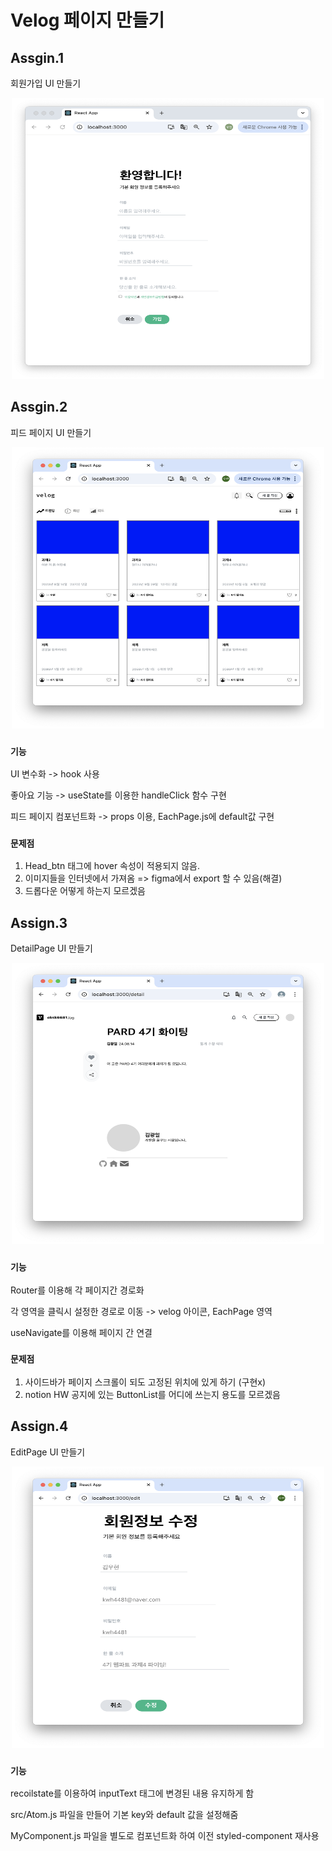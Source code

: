 # Velog 페이지 만들기

## Assgin.1

회원가입 UI 만들기
<br />
<div style="text-align: center;">
  <img src="./screenShot/assign1.png" width="500" height="450" />
</div>


## Assgin.2

피드 페이지 UI 만들기
<br />
<div style="text-align: center;">
  <img src="./screenShot/assign2.png" width="500" height="450" />
</div>


### `기능`

UI 변수화 -> hook 사용

좋아요 기능 -> useState를 이용한 handleClick 함수 구현

피드 페이지 컴포넌트화 -> props 이용, EachPage.js에 default값 구현

### `문제점`

1. Head_btn 태그에 hover 속성이 적용되지 않음.
2. 이미지들을 인터넷에서 가져옴 => figma에서 export 할 수 있음(해결)
3. 드롭다운 어떻게 하는지 모르겠음


## Assign.3

DetailPage UI 만들기
<br />
<div style="text-align: center;">
  <img src="./screenShot/assign3.png" width="500" height="450" />
</div>


### `기능`

Router를 이용해 각 페이지간 경로화

각 영역을 클릭시 설정한 경로로 이동 -> velog 아이콘, EachPage 영역

useNavigate를 이용해 페이지 간 연결

### `문제점`

1. 사이드바가 페이지 스크롤이 되도 고정된 위치에 있게 하기 (구현x)
2. notion HW 공지에 있는 ButtonList를 어디에 쓰는지 용도를 모르겠음  


## Assign.4

EditPage UI 만들기
<br />
<div style="text-align: center;">
  <img src="./screenShot/assign4.png" width="500" height="450" />
</div>


### `기능`

recoilstate를 이용하여 inputText 태그에 변경된 내용 유지하게 함

src/Atom.js 파일을 만들어 기본 key와 default 값을 설정해줌

MyComponent.js 파일을 별도로 컴포넌트화 하여 이전 styled-component 재사용 
